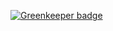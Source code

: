 
[![Greenkeeper badge](https://badges.greenkeeper.io/thefill/ultrafast.svg)](https://greenkeeper.io/)
